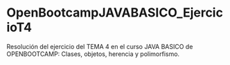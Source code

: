 # OpenBootcampJAVABASICO_EjercicioT4
Resolución del ejercicio del TEMA 4 en el curso JAVA BASICO de OPENBOOTCAMP: Clases, objetos, herencia y polimorfismo.
